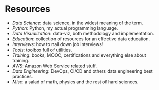 # Resources

- _Data Science_: data science, in the widest meaning of the term.
- _Python_: Python, my actual programming language.
- _Data Visualization_: data-viz, both methodology and implementation.
- _Education_: collection of resources for an effective data education.
- _Interviews_: how to nail down job interviews!
- _Tools_: toolbox full of utilities.
- _Training_: books, MOOC, certifications and everything else about training.
- _AWS_: Amazon Web Service related stuff.
- _Data Engineering_: DevOps, CI/CD and others data engineering best practices.
- _Misc_: a salad of math, physics and the rest of hard sciences.
